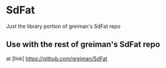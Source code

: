 # SdFat
Just the library portion of greiman's SdFat repo

## Use with the rest of greiman's SdFat repo
at [link] https://github.com/greiman/SdFat
